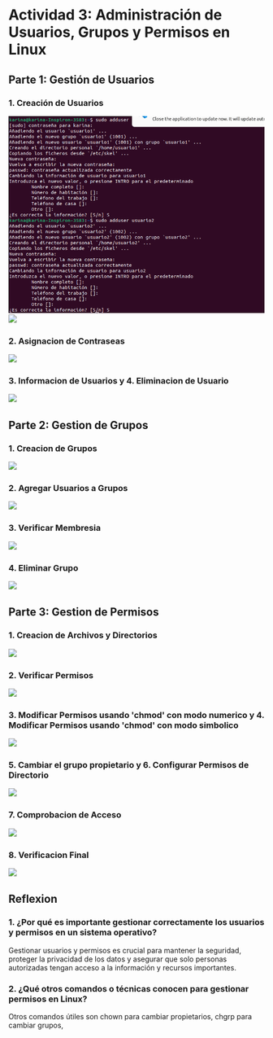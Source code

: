 # Actividad 3: Administración de Usuarios, Grupos y Permisos en Linux

## Parte 1: Gestión de Usuarios

### 1. Creación de Usuarios

![](capturas/captura1.png)
![](/activida3/capturas/captura2.png)

### 2. Asignacion de Contraseas

![](/activida3/capturas/captura3.png)

### 3. Informacion de Usuarios y 4. Eliminacion de Usuario

![](/activida3/capturas/captura4.png)

## Parte 2: Gestion de Grupos

### 1. Creacion de Grupos

![](/activida3/capturas/captura5.png)

### 2. Agregar Usuarios a Grupos

![](/activida3/capturas/captura6.png)

### 3. Verificar Membresia 

![](/activida3/capturas/captura7.png)

### 4. Eliminar Grupo 

![](/activida3/capturas/captura8.png)

## Parte 3: Gestion de Permisos

### 1. Creacion de Archivos y Directorios

![](/activida3/capturas/captura9.png)

### 2. Verificar Permisos
![](/activida3/capturas/captura10.png)

### 3. Modificar Permisos usando 'chmod' con modo numerico y 4. Modificar Permisos usando 'chmod' con modo simbolico

![](/activida3/capturas/captura11.png)

### 5. Cambiar el grupo propietario y 6. Configurar Permisos de Directorio

![](/activida3/capturas/captura12.png)

### 7. Comprobacion de Acceso

![](/activida3/capturas/captura13.png)

### 8. Verificacion Final

![](/activida3/capturas/captura14.png)


## Reflexion

### 1. ¿Por qué es importante gestionar correctamente los usuarios y permisos en un sistema operativo?

Gestionar usuarios y permisos es crucial para mantener la seguridad, proteger la privacidad de los datos y asegurar que solo personas autorizadas tengan acceso a la información y recursos importantes.

### 2. ¿Qué otros comandos o técnicas conocen para gestionar permisos en Linux?

Otros comandos útiles son chown para cambiar propietarios, chgrp para cambiar grupos,

